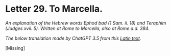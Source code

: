 <h1>Letter 29. To Marcella.</h1>

<p><i>An explanation of the Hebrew words <I>Ephod bad</I> (1 Sam. ii. 18) and <I>Teraphim</I> (Judges xvii. 5). Written at Rome to Marcella, also at Rome a.d. 384.

The below translation made by ChatGPT 3.5 from this <a href='https://catholiclibrary.org/library/view?docId=Fathers-OR/PL.022.html;chunk.id=00000293'>Latin text</a>.</i></p>

[Missing]